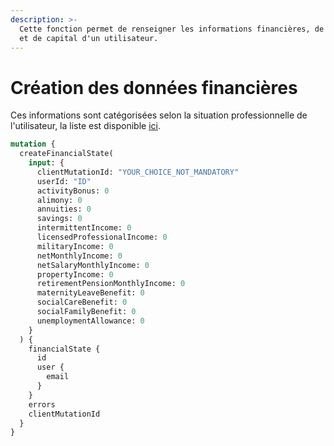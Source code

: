 ```yaml
---
description: >-
  Cette fonction permet de renseigner les informations financières, de revenus
  et de capital d'un utilisateur.
---
```


# Création des données financières

Ces informations sont catégorisées selon la situation professionnelle de l'utilisateur, la liste est disponible [ici](https://cautioneo.github.io/cautioneo-design/csp.html).

```graphql
mutation {
  createFinancialState(
    input: {
      clientMutationId: "YOUR_CHOICE_NOT_MANDATORY"
      userId: "ID"
      activityBonus: 0
      alimony: 0
      annuities: 0
      savings: 0
      intermittentIncome: 0
      licensedProfessionalIncome: 0
      militaryIncome: 0
      netMonthlyIncome: 0
      netSalaryMonthlyIncome: 0
      propertyIncome: 0
      retirementPensionMonthlyIncome: 0
      maternityLeaveBenefit: 0
      socialCareBenefit: 0
      socialFamilyBenefit: 0
      unemploymentAllowance: 0
    }
  ) {
    financialState {
      id
      user {
        email
      }
    }
    errors
    clientMutationId
  }
}
```
